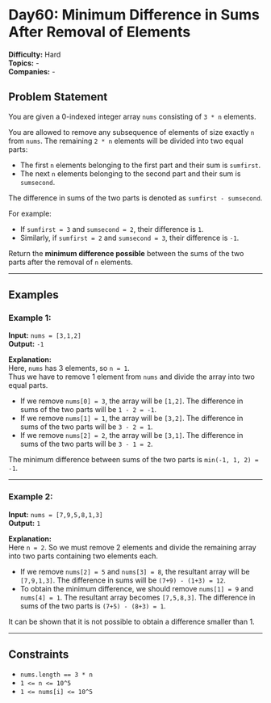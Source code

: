 # Day60: Minimum Difference in Sums After Removal of Elements

**Difficulty:** Hard  
**Topics:** -  
**Companies:** -

## Problem Statement

You are given a 0-indexed integer array `nums` consisting of `3 * n` elements.

You are allowed to remove any subsequence of elements of size exactly `n` from `nums`. The remaining `2 * n` elements will be divided into two equal parts:

- The first `n` elements belonging to the first part and their sum is `sumfirst`.
- The next `n` elements belonging to the second part and their sum is `sumsecond`.

The difference in sums of the two parts is denoted as `sumfirst - sumsecond`.

For example:
- If `sumfirst = 3` and `sumsecond = 2`, their difference is `1`.
- Similarly, if `sumfirst = 2` and `sumsecond = 3`, their difference is `-1`.

Return the **minimum difference possible** between the sums of the two parts after the removal of `n` elements.

---

## Examples

### Example 1:

**Input:** `nums = [3,1,2]`  
**Output:** `-1`  

**Explanation:**  
Here, `nums` has 3 elements, so `n = 1`.  
Thus we have to remove 1 element from `nums` and divide the array into two equal parts.

- If we remove `nums[0] = 3`, the array will be `[1,2]`. The difference in sums of the two parts will be `1 - 2 = -1`.
- If we remove `nums[1] = 1`, the array will be `[3,2]`. The difference in sums of the two parts will be `3 - 2 = 1`.
- If we remove `nums[2] = 2`, the array will be `[3,1]`. The difference in sums of the two parts will be `3 - 1 = 2`.

The minimum difference between sums of the two parts is `min(-1, 1, 2) = -1`. 

---

### Example 2:

**Input:** `nums = [7,9,5,8,1,3]`  
**Output:** `1`  

**Explanation:**  
Here `n = 2`. So we must remove 2 elements and divide the remaining array into two parts containing two elements each.

- If we remove `nums[2] = 5` and `nums[3] = 8`, the resultant array will be `[7,9,1,3]`. The difference in sums will be `(7+9) - (1+3) = 12`.
- To obtain the minimum difference, we should remove `nums[1] = 9` and `nums[4] = 1`. The resultant array becomes `[7,5,8,3]`. The difference in sums of the two parts is `(7+5) - (8+3) = 1`.

It can be shown that it is not possible to obtain a difference smaller than 1.

---

## Constraints

- `nums.length == 3 * n`
- `1 <= n <= 10^5`
- `1 <= nums[i] <= 10^5`
